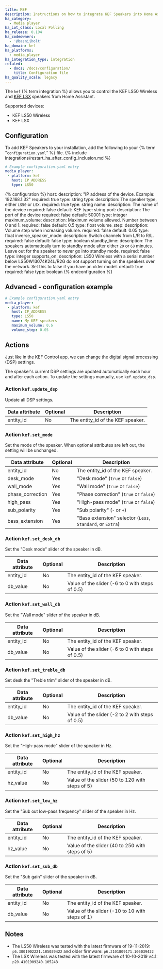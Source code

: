 ```yaml
---
title: KEF
description: Instructions on how to integrate KEF Speakers into Home Assistant.
ha_category:
  - Media player
ha_iot_class: Local Polling
ha_release: 0.104
ha_codeowners:
  - '@basnijholt'
ha_domain: kef
ha_platforms:
  - media_player
ha_integration_type: integration
related:
  - docs: /docs/configuration/
    title: Configuration file
ha_quality_scale: legacy
---
```


The `kef` {% term integration %} allows you to control the KEF LS50 Wireless and [KEF LSX](https://international.kef.com/products/lsx) speakers from Home Assistant.

Supported devices:

- KEF LS50 Wireless
- KEF LSX

## Configuration

To add KEF Speakers to your installation, add the following to your {% term "`configuration.yaml`" %} file.
{% include integrations/restart_ha_after_config_inclusion.md %}

```yaml
# Example configuration.yaml entry
media_player:
 - platform: kef
   host: IP_ADDRESS
   type: LS50
```

{% configuration %}
host:
  description: "IP address of the device. Example: 192.168.1.32"
  required: true
  type: string
type:
  description: The speaker type, either `LS50` or `LSX`.
  required: true
  type: string
name:
  description: The name of the device
  required: false
  default: KEF
  type: string
port:
  description: The port of the device
  required: false
  default: 50001
  type: integer
maximum_volume:
  description: Maximum volume allowed. Number between 0 and 1.
  required: false
  default: 0.5
  type: float
volume_step:
  description: Volume step when increasing volume.
  required: false
  default: 0.05
  type: float
inverse_speaker_mode:
  description: Switch channels from L/R to R/L.
  required: false
  default: false
  type: boolean
standby_time:
  description: The speakers automatically turn to standby mode after either `20` or `60` minutes. Leave out for the speaker to never go into standby mode.
  required: false
  type: integer
supports_on:
  description: LS50 Wireless with a serial number below LS50W13074K24L/R2G do not support turning on the speakers over the network. Set this to false if you have an older model.
  default: true
  required: false
  type: boolean
{% endconfiguration %}

## Advanced - configuration example

```yaml
# Example configuration.yaml entry
media_player:
 - platform: kef
   host: IP_ADDRESS
   type: LS50
   name: My KEF speakers
   maximum_volume: 0.6
   volume_step: 0.05
```

## Actions

Just like in the KEF Control app, we can change the digital signal processing (DSP) settings.

The speaker's current DSP settings are updated automatically each hour and after each action.
To update the settings manually, use `kef.update_dsp`.

### Action `kef.update_dsp`

Update all DSP settings.

| Data attribute | Optional | Description                       |
| ---------------------- | -------- | --------------------------------- |
| entity_id              | No       | The entity_id of the KEF speaker. |

### Action `kef.set_mode`

Set the mode of the speaker. When optional attributes are left out, the setting will be unchanged.

| Data attribute | Optional | Description                                                |
| ---------------------- | -------- | ---------------------------------------------------------- |
| entity_id              | No       | The entity_id of the KEF speaker.                          |
| desk_mode              | Yes      | "Desk mode" (`true` or `false`)                            |
| wall_mode              | Yes      | "Wall mode" (`true` or `false`)                            |
| phase_correction       | Yes      | "Phase correction" (`true` or `false`)                     |
| high_pass              | Yes      | "High-pass mode" (`true` or `false`)                       |
| sub_polarity           | Yes      | "Sub polarity" (`-` or `+`)                                |
| bass_extension         | Yes      | "Bass extension" selector (`Less`, `Standard`, or `Extra`) |

### Action `kef.set_desk_db`

Set the "Desk mode" slider of the speaker in dB.

| Data attribute | Optional | Description                                     |
| ---------------------- | -------- | ----------------------------------------------- |
| entity_id              | No       | The entity_id of the KEF speaker.               |
| db_value               | No       | Value of the slider (-6 to 0 with steps of 0.5) |

### Action `kef.set_wall_db`

Set the "Wall mode" slider of the speaker in dB.

| Data attribute | Optional | Description                                     |
| ---------------------- | -------- | ----------------------------------------------- |
| entity_id              | No       | The entity_id of the KEF speaker.               |
| db_value               | No       | Value of the slider (-6 to 0 with steps of 0.5) |

### Action `kef.set_treble_db`

Set desk the "Treble trim" slider of the speaker in dB.

| Data attribute | Optional | Description                                     |
| ---------------------- | -------- | ----------------------------------------------- |
| entity_id              | No       | The entity_id of the KEF speaker.               |
| db_value               | No       | Value of the slider (-2 to 2 with steps of 0.5) |

### Action `kef.set_high_hz`

Set the "High-pass mode" slider of the speaker in Hz.

| Data attribute | Optional | Description                                     |
| ---------------------- | -------- | ----------------------------------------------- |
| entity_id              | No       | The entity_id of the KEF speaker.               |
| hz_value               | No       | Value of the slider (50 to 120 with steps of 5) |

### Action `kef.set_low_hz`

Set the "Sub out low-pass frequency" slider of the speaker in Hz.

| Data attribute | Optional | Description                                     |
| ---------------------- | -------- | ----------------------------------------------- |
| entity_id              | No       | The entity_id of the KEF speaker.               |
| hz_value               | No       | Value of the slider (40 to 250 with steps of 5) |

### Action `kef.set_sub_db`

Set the "Sub gain" slider of the speaker in dB.

| Data attribute | Optional | Description                                     |
| ---------------------- | -------- | ----------------------------------------------- |
| entity_id              | No       | The entity_id of the KEF speaker.               |
| db_value               | No       | Value of the slider (-10 to 10 with steps of 1) |

## Notes

- The LS50 Wireless was tested with the latest firmware of 19-11-2019: `p6.3001902221.105039422` and older firmware: `p6.2101809171.105039422`
- The LSX Wireless was tested with the latest firmware of 10-10-2019 v4.1: `p20.4101909240.105243`

[KEF Speakers]: /integrations/kef/
